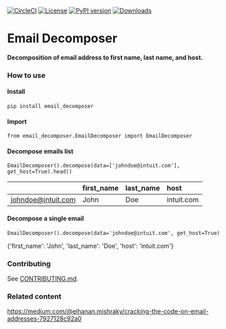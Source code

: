 
<!--[![codecov](https://codecov.io/gh/intuit/email-decomposer/branch/main/graph/badge.svg)](https://codecov.io/gh/intuit/email-decomposer)-->
[![CircleCI](https://circleci.com/gh/intuit/email-decomposer.svg?style=shield)](https://circleci.com/gh/intuit/email-decomposer)
[![License](https://img.shields.io/github/license/intuit/email-decomposer)](https://raw.githubusercontent.com/intuit/email-decomposer/master/LICENSE)
[![PyPI version](https://img.shields.io/pypi/v/email-decomposer)](https://pypi.org/project/email-decomposer)
[![Downloads](https://pepy.tech/badge/email-decomposer)](https://pepy.tech/project/email-decomposer)

# Email Decomposer
**Decomposition of email address to first name, last name, and host.**
### How to use
#### Install
```
pip install email_decomposer
```
#### Import
```
from email_decomposer.EmailDecomposer import EmailDecomposer
```
#### Decompose emails list
```
EmailDecomposer().decompose(data=['johndue@intuit.com'], get_host=True).head()
```

|    | first_name   | last_name   | host                    |
|---:|:-------------|:------------|:------------------------|
|  johndoe@intuit.com | John       | Doe        | intuit.com |
#### Decompose a single email
```
EmailDecomposer().decompose(data='johndoe@intuit.com', get_host=True)
```
{'first_name': 'John', 'last_name': 'Doe', 'host': 'intuit.com'}
### Contributing

See [CONTRIBUTING.md](https://github.com/intuit/email-decomposer/blob/main/CONTRIBUTING.md).

### Related content
https://medium.com/@elhanan.mishraky/cracking-the-code-on-email-addresses-7927128c92a0
